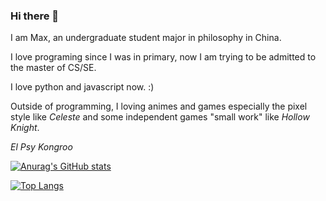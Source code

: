 ### Hi there 👋
I am Max, an undergraduate student major in philosophy in China. 

I love programing since I was in primary, now I am trying to be admitted to the master of CS/SE. 

I love python and javascript now. :)

Outside of programming, I loving animes and games especially the pixel style like *Celeste* and some independent games "small work" like *Hollow Knight*.

*El Psy Kongroo*

[![Anurag's GitHub stats](https://github-readme-stats.vercel.app/api?username=MaxChang3)](https://github.com/anuraghazra/github-readme-stats)

[![Top Langs](https://github-readme-stats.vercel.app/api/top-langs/?username=MaxChang3&layout=compact&hide=scss,html,ejs,nunjucks)](https://github.com/anuraghazra/github-readme-stats)


